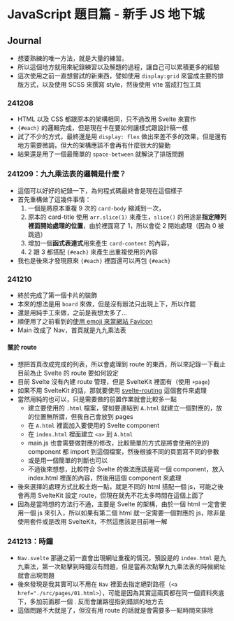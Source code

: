# JavaScript 題目篇 - 新手 JS 地下城

## Journal

- 想要熟練的唯一方法，就是大量的練習。
- 所以這個地方就用來紀錄練習以及解題的過程，讓自己可以累積更多的經驗
- 這次使用之前一直想嘗試的新東西，譬如使用 `display:grid` 來當成主要的排版方式，以及使用 SCSS 來撰寫 style，然後使用 vite 當成打包工具

### 241208
- HTML 以及 CSS 都跟原本的架構相同，只不過改用 Svelte 來實作
- `{#each}` 的邏輯完成，但是現在卡在要如何讓樣式跟設計稿一樣
- 試了不少的方式，最終還是用 `display: flex` 做出來差不多的效果，但是還有地方需要微調，但大的架構應該不會再有什麼很大的變動
- 結果還是用了一個最簡單的 `space-between` 就解決了排版問題

### 241209：九九乘法表的邏輯是什麼？
- 這個可以好好的紀錄一下，為何程式碼最終會是現在這個樣子
- 首先重構做了這幾件事情：
    1. 一個是將原本重複 9 次的 `card-body` 縮減到一次，
    2. 原本的 card-title 使用 `arr.slice(1)` 來產生，`slice()` 的用途是**指定陣列裡面開始處理的位置**，由於裡面寫了 1，所以會從 2 開始處理（因為 0 被跳過）
    3. 增加一個**函式表達式**用來產生 `card-content` 的內容，
    4. 2 跟 3 都搭配 `{#each}` 來產生出重複使用的內容
- 我也是後來才發現原來 `{#each}` 裡面還可以再包 `{#each}`

### 241210

- 終於完成了第一個卡片的裝飾
- 本來的想法是用 `board` 來做，但是沒有辦法只出現上下，所以作罷
- 還是用純手工來做，之前是我想太多了...
- 順便用了之前看到的[使用 emoji 來當網站 Favicon](https://css-tricks.com/emoji-as-a-favicon/)
- Main 改成了 Nav，首頁就是九九乘法表

#### 關於 route
- 想把首頁改成完成的列表，所以會處理到 route 的東西，所以來記錄一下截止目前為止 Svelte 的 route 要如何設定
- 目前 Svelte 沒有內建 route 管理，但是 SvelteKit 裡面有（使用 `+page`)
- 如果不用 SvelteKit 的話，那就要使用 [svelte-routing](https://github.com/jpcutshall/svelte5-router) 這個套件來處理
- 當然用純的也可以，只是需要做的前置作業就會比較多一點
  - 建立要使用的 `.html` 檔案，譬如要連結到 `A.html` 就建立一個對應的，放的位置無所謂，但我自己會放到 pages
  - 在 `A.html` 裡面加入要使用的 Svelte component
  - 在 `index.html` 裡面建立 `<a>` 到 `A.html`
  - main.js 也會需要做對應的修改，比較簡單的方式是將會使用的到的 component 都 import 到這個檔案，然後根據不同的頁面寫不同的參數
  - 或是用一個簡單的判斷也可以
  - 不過後來想想，比較符合 Svelte 的做法應該是寫一個 component，放入 index.html 裡面的內容，然後用這個 component 來處理
- 後來選擇的處理方式比較土炮一點，就是不同的 html 搭配一個 js，可能之後會再用 SvelteKit 設定 route，但現在就先不花太多時間在這個上面了
- 因為是當時想的方法行不通，主要是 Svelte 的架構，由於一個 html 一定會使用一個 js 來引入，所以如果有第二個 html 就一定需要一個對應的 js，除非是使用套件或是改用 SvelteKit，不然這應該是目前唯一解

### 241213：時鐘

- `Nav.svelte` 那邊之前一直會出現網址重複的情況，預設是的 `index.html` 是九九乘法，第一次點擊到時鐘沒有問題，但是當再次點擊九九乘法表的時候網址就會出現問題
- 後來發現是我其實可以不用在 `Nav` 裡面去指定絕對路徑（`<a href="./src/pages/01.html>`），可能是因為其實這兩頁都在同一個資料夾底下，多加前面那一個 . 反而會讓路徑指到錯誤的地方去
- 這個問題不大就是了，但沒有用 route 的話就是會需要多一點時間來排除 